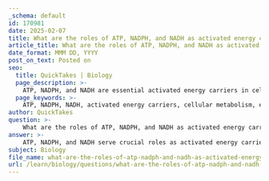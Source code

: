```yaml
---
_schema: default
id: 170981
date: 2025-02-07
title: What are the roles of ATP, NADPH, and NADH as activated energy carriers in cells?
article_title: What are the roles of ATP, NADPH, and NADH as activated energy carriers in cells?
date_format: MMM DD, YYYY
post_on_text: Posted on
seo:
  title: QuickTakes | Biology
  page_description: >-
    ATP, NADPH, and NADH are essential activated energy carriers in cells, involved in energy transfer, storage, and various metabolic pathways including biosynthesis and cellular respiration.
  page_keywords: >-
    ATP, NADPH, NADH, activated energy carriers, cellular metabolism, energy storage, electron carrier, proton carrier, biosynthesis, cellular respiration, oxidative phosphorylation, energy transfer, metabolic pathways, photosynthesis
author: QuickTakes
question: >-
    What are the roles of ATP, NADPH, and NADH as activated energy carriers in cells?
answer: >-
    ATP, NADPH, and NADH serve crucial roles as activated energy carriers in cellular metabolism, each with distinct functions and mechanisms.\n\n### 1. ATP (Adenosine Triphosphate)\n- **Primary Energy Carrier**: ATP is the most immediate source of energy for cellular processes. It consists of adenine, ribose, and three phosphate groups. The energy is stored in the high-energy bonds between the phosphate groups.\n- **Energy Release**: When ATP is hydrolyzed (i.e., when it loses one of its phosphate groups), it releases energy that can be used for various cellular functions, such as muscle contraction, active transport, and biosynthesis.\n- **ATP Cycle**: The ATP cycle involves the continuous hydrolysis of ATP to ADP (adenosine diphosphate) and inorganic phosphate, followed by the phosphorylation of ADP back to ATP, which requires energy input from metabolic processes.\n\n### 2. NADPH (Nicotinamide Adenine Dinucleotide Phosphate)\n- **Electron and Proton Carrier**: NADPH is primarily involved in anabolic reactions, where it serves as a reducing agent. It carries high-energy electrons and protons, which are essential for biosynthetic processes.\n- **Role in Biosynthesis**: NADPH is crucial for the synthesis of macromolecules, such as fatty acids and cholesterol. It provides the reducing power needed for these reactions, facilitating the conversion of precursors into more complex molecules.\n- **Photosynthesis**: In plants, NADPH is generated during the light-dependent reactions of photosynthesis and is used in the Calvin cycle to fix carbon dioxide into organic compounds.\n\n### 3. NADH (Nicotinamide Adenine Dinucleotide)\n- **Energy Production**: NADH is primarily involved in catabolic reactions, particularly in cellular respiration. It carries high-energy electrons derived from the oxidation of nutrients.\n- **Role in Cellular Respiration**: NADH is produced during glycolysis and the Krebs cycle. It donates electrons to the electron transport chain, leading to the production of ATP through oxidative phosphorylation.\n- **Regeneration of NAD+**: The conversion of NADH back to NAD+ is essential for maintaining the balance of redox reactions in the cell, allowing glycolysis and other metabolic pathways to continue.\n\n### Summary\nIn summary, ATP, NADPH, and NADH are vital activated energy carriers that facilitate energy transfer and storage in cells. ATP provides immediate energy for cellular activities, while NADPH and NADH play critical roles in biosynthetic and catabolic pathways, respectively, by transporting electrons and protons necessary for various metabolic reactions. Together, they ensure that cells can efficiently manage energy resources to support life processes.
subject: Biology
file_name: what-are-the-roles-of-atp-nadph-and-nadh-as-activated-energy-carriers-in-cells.md
url: /learn/biology/questions/what-are-the-roles-of-atp-nadph-and-nadh-as-activated-energy-carriers-in-cells
---
```


&nbsp;